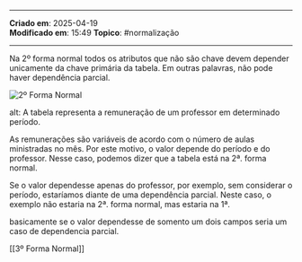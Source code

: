 ***
**Criado em**: 2025-04-19  
**Modificado em**: 15:49
**Topico**: #normalização 
***
Na 2º forma normal todos os atributos que não são chave devem depender unicamente da chave primária da tabela. Em outras palavras, não pode haver dependência parcial. 

![2º Forma Normal](https://dhg1h5j42swfq.cloudfront.net/2022/09/01221337/2aformanormalremuneracao.png)

alt: A tabela representa a remuneração de um professor em determinado período.

As remunerações são variáveis de acordo com o número de aulas ministradas no mês. Por este motivo, o valor depende do período e do professor. Nesse caso, podemos dizer que a tabela está na 2ª. forma normal.

Se o valor dependesse apenas do professor, por exemplo, sem considerar o período, estaríamos diante de uma dependência parcial. Neste caso, o exemplo não estaria na 2ª. forma normal, mas estaria na 1ª.

basicamente se o valor dependesse de somento um dois campos seria um caso de dependencia parcial.

[[3º Forma Normal]]
